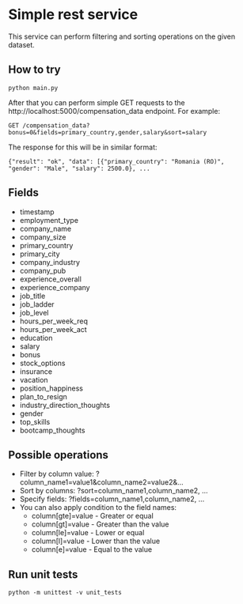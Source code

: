 # Simple rest service

This service can perform filtering and sorting operations on the given dataset.
## How to try
```
python main.py
```
After that you can perform simple GET requests to the http://localhost:5000/compensation_data endpoint. For example:
```
GET /compensation_data?bonus=0&fields=primary_country,gender,salary&sort=salary
```
The response for this will be in similar format:
```
{"result": "ok", "data": [{"primary_country": "Romania (RO)", "gender": "Male", "salary": 2500.0}, ...
```
## Fields
- timestamp
- employment_type
- company_name
- company_size
- primary_country
- primary_city
- company_industry
- company_pub
- experience_overall
- experience_company
- job_title
- job_ladder
- job_level
- hours_per_week_req
- hours_per_week_act
- education
- salary
- bonus
- stock_options
- insurance
- vacation
- position_happiness
- plan_to_resign
- industry_direction_thoughts
- gender
- top_skills
- bootcamp_thoughts

## Possible operations
- Filter by column value: ?column_name1=value1&column_name2=value2&...
- Sort by columns: ?sort=column_name1,column_name2, ...
- Specify fields: ?fields=column_name1,column_name2, ...
- You can also apply condition to the field names:
  - column[gte]=value - Greater or equal
  - column[gt]=value - Greater than the value
  - column[le]=value - Lower or equal
  - column[l]=value - Lower than the value
  - column[e]=value - Equal to the value

## Run unit tests
```
python -m unittest -v unit_tests
```